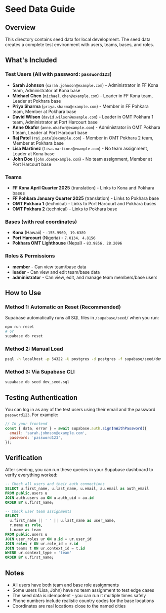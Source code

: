 # Seed Data Guide

## Overview

This directory contains seed data for local development. The seed data creates a complete test environment with users, teams, bases, and roles.

## What's Included

### Test Users (All with password: `password123`)

- **Sarah Johnson** (`sarah.johnson@example.com`) - Administrator in FF Kona team, Administrator at Kona base
- **Michael Chen** (`michael.chen@example.com`) - Leader in FF Kona team, Leader at Pokhara base
- **Priya Sharma** (`priya.sharma@example.com`) - Member in FF Pohkara team, Member at Pokhara base
- **David Wilson** (`david.wilson@example.com`) - Leader in OMT Pokhara 1 team, Administrator at Port Harcourt base
- **Anne Okafor** (`anne.okafor@example.com`) - Administrator in OMT Pokhara 1 team, Leader at Port Harcourt base
- **Raj Patel** (`raj.patel@example.com`) - Member in OMT Pokhara 2 team, Member at Pokhara base
- **Lisa Martinez** (`lisa.martinez@example.com`) - No team assignment, Leader at Kona base
- **John Doe** (`john.doe@example.com`) - No team assignment, Member at Port Harcourt base

### Teams

- **FF Kona April Quarter 2025** (translation) - Links to Kona and Pokhara bases
- **FF Pohkara January Quarter 2025** (translation) - Links to Pokhara base
- **OMT Pokhara 1** (technical) - Links to Port Harcourt and Pokhara bases
- **OMT Pokhara 2** (technical) - Links to Pokhara base

### Bases (with real coordinates)

- **Kona** (Hawaii) - `-155.9969, 19.6389`
- **Port Harcourt** (Nigeria) - `7.0134, 4.8156`
- **Pokhara OMT Lighthouse** (Nepal) - `83.9856, 28.2096`

### Roles & Permissions

- **member** - Can view team/base data
- **leader** - Can view and edit team/base data
- **administrator** - Can view, edit, and manage team members/base users

## How to Use

### Method 1: Automatic on Reset (Recommended)

Supabase automatically runs all SQL files in `/supabase/seed/` when you run:

```bash
npm run reset
# or
supabase db reset
```

### Method 2: Manual Load

```bash
psql -h localhost -p 54322 -U postgres -d postgres -f supabase/seed/dev_seed.sql
```

### Method 3: Via Supabase CLI

```bash
supabase db seed dev_seed.sql
```

## Testing Authentication

You can log in as any of the test users using their email and the password `password123`. For example:

```javascript
// In your frontend
const { data, error } = await supabase.auth.signInWithPassword({
  email: 'sarah.johnson@example.com',
  password: 'password123',
});
```

## Verification

After seeding, you can run these queries in your Supabase dashboard to verify everything worked:

```sql
-- Check all users and their auth connections
SELECT u.first_name, u.last_name, u.email, au.email as auth_email
FROM public.users u
JOIN auth.users au ON u.auth_uid = au.id
ORDER BY u.first_name;
```

```sql
-- Check user team assignments
SELECT
  u.first_name || ' ' || u.last_name as user_name,
  r.name as role,
  t.name as team
FROM public.users u
JOIN user_roles ur ON u.id = ur.user_id
JOIN roles r ON ur.role_id = r.id
JOIN teams t ON ur.context_id = t.id
WHERE ur.context_type = 'team'
ORDER BY u.first_name;
```

## Notes

- All users have both team and base role assignments
- Some users (Lisa, John) have no team assignment to test edge cases
- The seed data is idempotent - you can run it multiple times safely
- Phone numbers include realistic country codes for the base locations
- Coordinates are real locations close to the named cities
